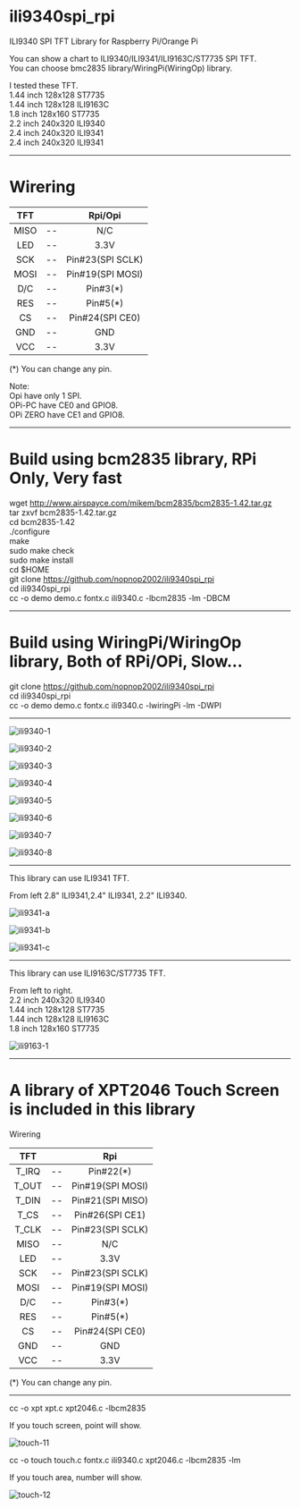 # ili9340spi_rpi
ILI9340 SPI TFT Library for Raspberry Pi/Orange Pi

You can show a chart to ILI9340/ILI9341/ILI9163C/ST7735 SPI TFT.   
You can choose bmc2835 library/WiringPi(WiringOp) library.   

I tested these TFT.   
1.44 inch 128x128 ST7735   
1.44 inch 128x128 ILI9163C   
1.8 inch 128x160 ST7735   
2.2 inch 240x320 ILI9340   
2.4 inch 240x320 ILI9341   
2.4 inch 240x320 ILI9341   

----

# Wirering   

|TFT||Rpi/Opi|
|:-:|:-:|:-:|
|MISO|--|N/C|
|LED|--|3.3V|
|SCK|--|Pin#23(SPI SCLK)|
|MOSI|--|Pin#19(SPI MOSI)|
|D/C|--|Pin#3(*)|
|RES|--|Pin#5(*)|
|CS|--|Pin#24(SPI CE0)|
|GND|--|GND|
|VCC|--|3.3V|

(*) You can change any pin.   

Note:   
Opi have only 1 SPI.   
OPi-PC have CE0 and GPIO8.  
OPi ZERO have CE1 and GPIO8.   

----

# Build using bcm2835 library, RPi Only, Very fast   

wget http://www.airspayce.com/mikem/bcm2835/bcm2835-1.42.tar.gz   
tar zxvf bcm2835-1.42.tar.gz   
cd bcm2835-1.42   
./configure   
make   
sudo make check   
sudo make install   
cd $HOME   
git clone https://github.com/nopnop2002/ili9340spi_rpi   
cd ili9340spi_rpi   
cc -o demo demo.c fontx.c ili9340.c -lbcm2835 -lm -DBCM   

----

# Build using WiringPi/WiringOp library, Both of RPi/OPi, Slow...   

git clone https://github.com/nopnop2002/ili9340spi_rpi   
cd ili9340spi_rpi   
cc -o demo demo.c fontx.c ili9340.c -lwiringPi -lm -DWPI   

----

![ili9340-1](https://cloud.githubusercontent.com/assets/6020549/25006015/3dd4f15c-2096-11e7-82db-d444ee689cb0.JPG)

![ili9340-2](https://cloud.githubusercontent.com/assets/6020549/25006026/4d36b842-2096-11e7-9030-1d7455a23a53.JPG)

![ili9340-3](https://cloud.githubusercontent.com/assets/6020549/25006042/5c2b1992-2096-11e7-9ee8-e1a4fe2b1b03.JPG)

![ili9340-4](https://cloud.githubusercontent.com/assets/6020549/25006061/6ccffa24-2096-11e7-90bf-caebc15cf942.JPG)

![ili9340-5](https://cloud.githubusercontent.com/assets/6020549/25006078/80c4b5d8-2096-11e7-8c88-650f8df1699f.JPG)

![ili9340-6](https://cloud.githubusercontent.com/assets/6020549/25006148/b546b11c-2096-11e7-83ad-7352264bae70.JPG)

![ili9340-7](https://cloud.githubusercontent.com/assets/6020549/25006105/91e96e4e-2096-11e7-917a-81ca38ad3d6b.JPG)

![ili9340-8](https://cloud.githubusercontent.com/assets/6020549/25006128/a2f493ee-2096-11e7-9d3c-246cb6da658e.JPG)

----

This library can use ILI9341 TFT.   

From left 2.8" ILI9341,2.4" ILI9341, 2.2" ILI9340.   

![ili9341-a](https://cloud.githubusercontent.com/assets/6020549/25058072/db0b0de2-21b0-11e7-8fe1-8dc0496c3fed.JPG)

![ili9341-b](https://cloud.githubusercontent.com/assets/6020549/25058088/f733f38a-21b0-11e7-9c71-b861f7da0c19.JPG)

![ili9341-c](https://cloud.githubusercontent.com/assets/6020549/25058093/02f7680a-21b1-11e7-8f7c-578e6127ca7e.JPG)

----

This library can use ILI9163C/ST7735 TFT.   

From left to right.   
2.2 inch 240x320 ILI9340   
1.44 inch 128x128 ST7735   
1.44 inch 128x128 ILI9163C   
1.8 inch 128x160 ST7735   

![ili9163-1](https://user-images.githubusercontent.com/6020549/28749424-d9c5af2e-7501-11e7-9e3c-a88376ac015f.JPG)

----

# A library of XPT2046 Touch Screen is included in this library   

Wirering   

|TFT||Rpi|
|:-:|:-:|:-:|
|T_IRQ|--|Pin#22(*)|
|T_OUT|--|Pin#19(SPI MOSI)|
|T_DIN|--|Pin#21(SPI MISO)|
|T_CS|--|Pin#26(SPI CE1)|
|T_CLK|--|Pin#23(SPI SCLK)|
|MISO|--|N/C|
|LED|--|3.3V|
|SCK|--|Pin#23(SPI SCLK)|
|MOSI|--|Pin#19(SPI MOSI)|
|D/C|--|Pin#3(*)|
|RES|--|Pin#5(*)|
|CS|--|Pin#24(SPI CE0)|
|GND|--|GND|
|VCC|--|3.3V|

(*) You can change any pin.   

----

cc -o xpt xpt.c xpt2046.c -lbcm2835   

If you touch screen, point will show.   

![touch-11](https://cloud.githubusercontent.com/assets/6020549/25060732/9b4ccd2e-21df-11e7-9f08-0b7377a07f10.jpg)

cc -o touch touch.c fontx.c ili9340.c xpt2046.c -lbcm2835 -lm

If you touch area, number will show.   

![touch-12](https://cloud.githubusercontent.com/assets/6020549/25060736/af89c170-21df-11e7-9789-1705e81e4692.JPG)


